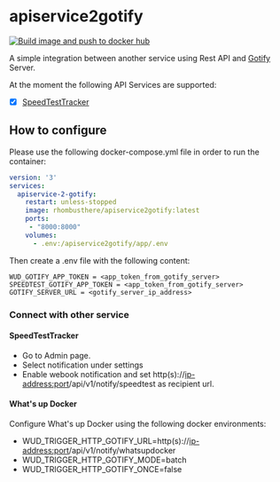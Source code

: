 # apiservice2gotify

[![Build image and push to docker hub](https://github.com/PascalRomb/apiservice2gotify/actions/workflows/release.yml/badge.svg)](https://github.com/PascalRomb/apiservice2gotify/actions/workflows/release.yml)

A simple integration between another service using Rest API and [Gotify](https://gotify.net) Server.

At the moment the following API Services are supported:
- [X] [SpeedTestTracker](https://docs.speedtest-tracker.dev)


## How to configure
Please use the following docker-compose.yml file in order to run the container:
```yml
version: '3'
services:
  apiservice-2-gotify:
    restart: unless-stopped
    image: rhombusthere/apiservice2gotify:latest
    ports: 
     - "8000:8000"
    volumes:
      - .env:/apiservice2gotify/app/.env
```

Then create a .env file with the following content:
```
WUD_GOTIFY_APP_TOKEN = <app_token_from_gotify_server>
SPEEDTEST_GOTIFY_APP_TOKEN = <app_token_from_gotify_server>
GOTIFY_SERVER_URL = <gotify_server_ip_address>
```

### Connect with other service
#### SpeedTestTracker
* Go to Admin page.
* Select notification under settings
* Enable webook notification and set http(s)://<ip-address:port>/api/v1/notify/speedtest as recipient url.

#### What's up Docker
Configure What's up Docker using the following docker environments:
- WUD_TRIGGER_HTTP_GOTIFY_URL=http(s)://<ip-address:port>/api/v1/notify/whatsupdocker
- WUD_TRIGGER_HTTP_GOTIFY_MODE=batch
- WUD_TRIGGER_HTTP_GOTIFY_ONCE=false
